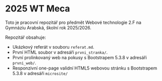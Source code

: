 # 2025 WT Meca

Toto je pracovní repozitář pro předmět Webové technologie 2.F na Gymnáziu Arabská, školní rok 2025/2026.

Repozitář obsahuje:
- Ukázkový referát v souboru `referat.md`.
- První HTML soubor v adresáři `prvni_stranka/`.
- První prolinkovaný web na pokusy s Bootstrapem 5.3.8 v adresáři `prvni_web/`.
- Responzivní one-page validní HTML5 webovou stránku s Bootstrapem 5.3.8 v adresáři `microsite/`


